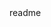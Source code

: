 <snippet>
  <content><![CDATA[
# ${1:Oracle Data Integrator (ODI) 12c   Avançado}
Descrevendo componentes do ODI, mostrando suas funcionaidades com exemplos. 
Utlizar para as transações, Banco de Dados Oracle e Arquivos delimitados.
## Installation
Para instalação "Instalação.xppt"s
## Usage
Para utilização da ferramentam ""
## Pre-Requisito
1. JDK;
2. Oracle Database.
]]></content>
  <tabTrigger>readme</tabTrigger>
</snippet>
